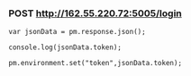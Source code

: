 ### POST http://162.55.220.72:5005/login

```
var jsonData = pm.response.json();

console.log(jsonData.token);

pm.environment.set("token",jsonData.token);
```
